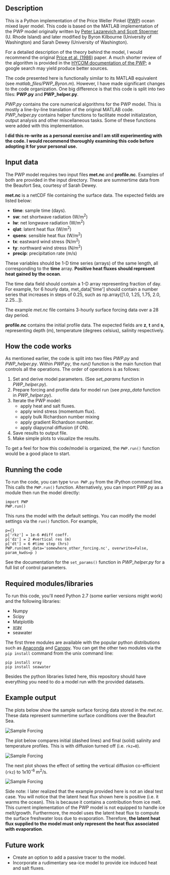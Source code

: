 ## Description

This is a Python implementation of the Price Weller Pinkel ([PWP](https://hycom.org/attachments/067_pwp.pdf)) ocean mixed layer model. This code is based on the MATLAB implementation of the PWP model originally written by [Peter Lazarevich and Scott Stoermer](http://www.po.gso.uri.edu/rafos/research/pwp/) (U. Rhode Island) and later modified by Byron Kilbourne (University of Washington) and Sarah Dewey (University of Washington).

For a detailed description of the theory behind the model, I would recommend the original [Price et al. (1986)](http://onlinelibrary.wiley.com/doi/10.1029/JC091iC07p08411/full) paper. A much shorter review of the algorithm is provided in the [HYCOM documentation of the PWP](https://hycom.org/attachments/067_pwp.pdf); a google search may yield produce better sources.

The code presented here is functionally similar to its MATLAB equivalent (see *matlab_files/PWP_Byron.m*). However, I have made significant changes to the code organization. One big difference is that this code is split into two files: **PWP.py** and **PWP_helper.py**. 

*PWP.py* contains the core numerical algorithms for the PWP model. This is mostly a line-by-line translation of the original MATLAB code. 
*PWP_helper.py* contains helper functions to facilitate model initialization, output analysis and other miscellaneous tasks. Some of these functions were added with this implementation.

**I did this re-write as a personal exercise and I am still experimenting with the code. I would recommend thoroughly examining this code before adopting it for your personal use.** 

## Input data

The PWP model requires two input files **met.nc** and **profile.nc**. Examples of both are provided in the input directory. These are summertime data from the Beaufort Sea, courtesy of Sarah Dewey. 

**met.nc** is a netCDF file containing the surface data. The expected fields are listed below:

+ **time**: sample time (days).
+ **sw**: net shortwave radiation (W/m<sup>2</sup>)
+ **lw**: net longwave radiation (W/m<sup>2</sup>)
+ **qlat**: latent heat flux (W/m<sup>2</sup>)
+ **qsens**: sensible heat flux (W/m<sup>2</sup>)
+ **tx**: eastward wind stress (N/m<sup>2</sup>)
+ **ty**: northward wind stress (N/m<sup>2</sup>)
+ **precip**: precipitation rate (m/s)

These variables should be 1-D time series (arrays) of the same length, all corresponding to the **time** array. **Positive heat fluxes should represent heat gained by the ocean**. 

The time data field should contain a 1-D array representing fraction of day. For example, for 6 hourly data, met_data['time'] should contain a number series that increases in steps of 0.25, such as np.array([1.0, 1.25, 1.75, 2.0, 2.25...]).

The example *met.nc* file contains 3-hourly surface forcing data over a 28 day period.

**profile.nc** contains the initial profile data. The expected fields are **z**, **t** and **s**, representing depth (m), temperature (degrees celsius), salinity respectively. 

## How the code works

As mentioned earlier, the code is split into two files *PWP.py* and *PWP_helper.py*. Within *PWP.py*, the *run()* function is the main function that controls all the operations. The order of operations is as follows:

1. Set and derive model parameters. (See *set\_params* function in *PWP\_helper.py*). 
2. Prepare forcing and profile data for model run (see *prep\_data* function in *PWP\_helper.py*).
3. Iterate the PWP model:
    + apply heat and salt fluxes.
    + apply wind stress (momentum flux).
    + apply bulk Richardson number mixing
    + apply gradient Richardson number. 
    + apply diapycnal diffusion (if ON).
4. Save results to output file.
5. Make simple plots to visualize the results.    

To get a feel for how this code/model is organized, the `PWP.run()` function would be a good place to start. 

## Running the code

To run the code, you can type `%run PWP.py` from the iPython command line. This calls the `PWP.run()` function. Alternatively, you can import PWP.py as a module then run the model directly:

```
import PWP
PWP.run()
```

This runs the model with the default settings. You can modify the model settings via the `run()` function. For example,

```
p={}
p['rkz'] = 1e-6 #diff coeff.
p['dz'] = 2 #vertical res (m)
p['dt'] = 6 #time step (hrs)
PWP.run(met_data='somewhere_other_forcing.nc', overwrite=False, param_kwds=p )
```

See the documentation for the `set_params()` function in *PWP\_helper.py* for a full list of control parameters. 

## Required modules/libraries
To run this code, you'll need Python 2.7 (some earlier versions might work) and the following libraries:

+ Numpy
+ Scipy
+ Matplotlib
+ [xray](http://xray.readthedocs.org/en/v0.5/why-xray.html)
+ seawater

The first three modules are available with the popular python distributions such as [Anaconda](https://www.continuum.io/downloads) and [Canopy](https://store.enthought.com/downloads/#default). You can get the other two modules via the `pip install` command from the unix command line:

```
pip install xray
pip install seawater
```

Besides the python libraries listed here, this repository should have everything you need to do a model run with the provided datasets.


## Example output

The plots below show the sample surface forcing data stored in the *met.nc*. These data represent summertime surface conditions over the Beaufort Sea.

![Sample Forcing](plots/surface_forcing_demo.png)

The plot below compares initial (dashed lines) and final (solid) salinity and temperature profiles. This is with diffusion turned off (i.e. `rkz=0`).

![Sample Forcing](plots/initial_final_TS_profiles_demo_nodiff.png)

The next plot shows the effect of setting the vertical diffusion co-efficient (`rkz`) to 1x10<sup>-6</sup> m<sup>2</sup>/s.

![Sample Forcing](plots/initial_final_TS_profiles_demo_1e6diff.png)

Side note: I later realized that the example provided here is not an ideal test case. You will notice that the latent heat flux shown here is positive (i.e. it warms the ocean). This is because it contains a contribution from ice melt. This current implementation of the PWP model is not equipped to handle ice melt/growth. Furthermore, the model uses the latent heat flux to compute the surface freshwater loss due to evaporation. Therefore, **the latent heat flux supplied to the model must only represent the heat flux associated with evaporation**.


## Future work
+ Create an option to add a passive tracer to the model.
+ Incorporate a rudimentary sea-ice model to provide ice induced heat and salt fluxes.
